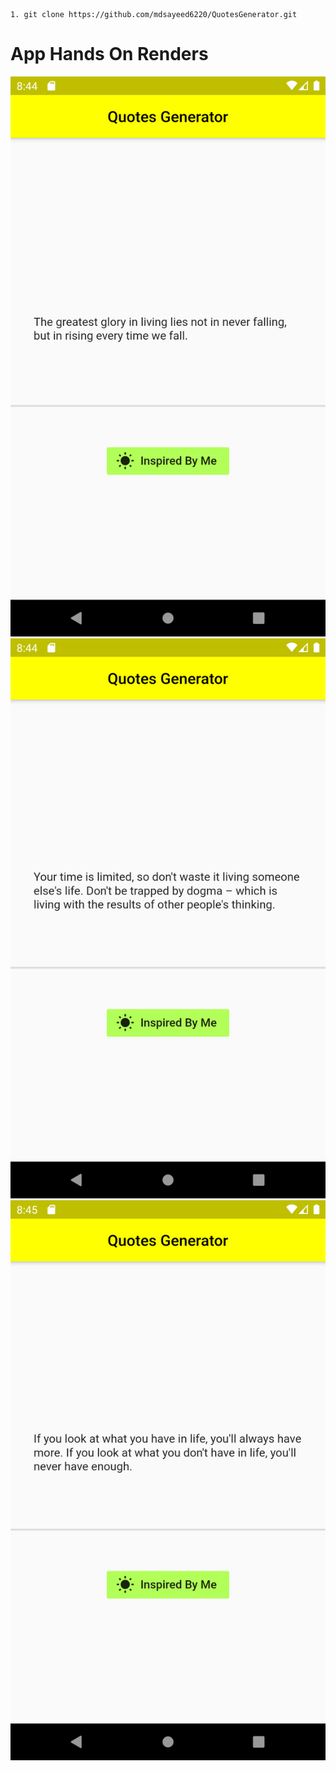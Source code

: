 ```
1. git clone https://github.com/mdsayeed6220/QuotesGenerator.git
```
# App Hands On Renders

![Render1](Renders1.png)
![Render2](Renders2.png)
![Render3](Renders3.png)